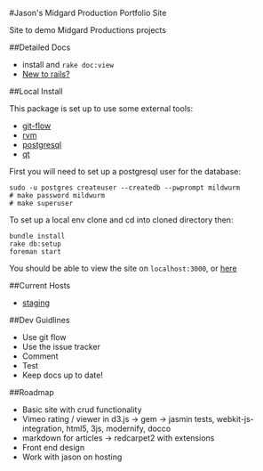 #Jason's Midgard Production Portfolio Site

Site to demo Midgard Productions projects

##Detailed Docs

- install and `rake doc:view`
- [New to rails?][rails-rdoc]

##Local Install

This package is set up to use some external tools:

- [git-flow][git-flow]
- [rvm][rvm]
- [postgresql][postgresql]
- [qt][qt-website]

First you will need to set up a postgresql user for the database:

    sudo -u postgres createuser --createdb --pwprompt mildwurm
    # make password mildwurm
    # make superuser

To set up a local env clone and cd into cloned directory then:

    bundle install
    rake db:setup
    foreman start

You should be able to view the site on `localhost:3000`, or [here][local-host]

##Current Hosts

- [staging][staging-heroku]

##Dev Guidlines

- Use git flow
- Use the issue tracker
- Comment
- Test
- Keep docs up to date!

##Roadmap

- Basic site with crud functionality
- Vimeo rating / viewer in d3.js -> gem -> jasmin tests, webkit-js-integration, html5, 3js, modernify, docco
- markdown for articles -> redcarpet2 with extensions
- Front end design
- Work with jason on hosting

[staging-heroku]: http://midgard-productions.herokuapp.com "Heroku staging sever"
[local-host]: http://localhost:3000 "Local default server port"
[postgresql]: http://postgresql.org "Postgresql Official Site"
[rvm]: http://rvm.io "Ruby Versioning Manager Official Site"
[git-flow]: http://github.com/nvie/gitflow "Git-flow plugin page"
[local-rdoc]: http://localhost:3001/doc/app "Local generated rdoc"
[rails-rdoc]: rails_primer.rdoc "Local rails default doc"
[qt-website]: http://qt-project.org "Qt Official Project Page"